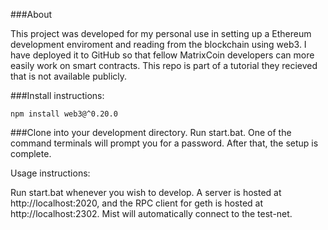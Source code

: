 ###About

This project was developed for my personal use in setting up a Ethereum development enviroment and reading from the blockchain using web3. I have deployed it to GitHub so that fellow MatrixCoin developers can more easily work on smart contracts. This repo is part of a tutorial they recieved that is not available publicly.


###Install instructions:

    npm install web3@^0.20.0

###Clone into your development directory. Run start.bat. One of the command terminals will prompt you for a password. After that, the setup is complete.

Usage instructions:

Run start.bat whenever you wish to develop. A server is hosted at http://localhost:2020, and the RPC client for geth is hosted at http://localhost:2302. Mist will automatically connect to the test-net.